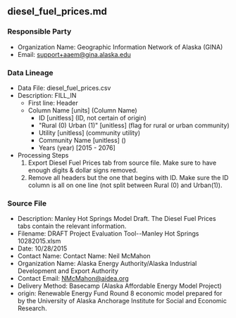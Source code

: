 ## diesel_fuel_prices.md

### Responsible Party
  * Organization Name: Geographic Information Network of Alaska (GINA)
  * Email: support+aaem@gina.alaska.edu

### Data Lineage
  * Data File: diesel_fuel_prices.csv
  * Description: FILL_IN
    * First line: Header
    * Column Name [units] (Column Name)
      * ID [unitless] (ID, not certain of origin)
      * "Rural (0) Urban (1)" [unitless] (flag for rural or urban community)
      * Utility [unitless] (community utility)
      * Community Name [unitless] ()
      * Years (year) [2015 - 2076]
  * Processing Steps
    1. Export Diesel Fuel Prices tab from source file. Make sure to have enough digits & dollar signs removed.
    2. Remove all headers but the one that begins with ID. Make sure the ID column is all on one line (not split between Rural (0) and Urban(1)).

### Source File
  * Description: Manley Hot Springs Model Draft.  The Diesel Fuel Prices tabs contain the relevant information.
  * Filename: DRAFT Project Evaluation Tool--Manley Hot Springs 10282015.xlsm
  * Date: 10/28/2015
  * Contact Name: Contact Name: Neil McMahon
  * Organization Name: Alaska Energy Authority/Alaska Industrial Development and Export Authority
  * Contact Email: NMcMahon@aidea.org
  * Delivery Method: Basecamp (Alaska Affordable Energy Model Project)
  * origin:  Renewable Energy Fund Round 8 economic model prepared for by the University of Alaska Anchorage Institute for Social and Economic Research.
